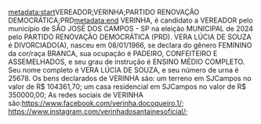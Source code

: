 <metadata:start>VEREADOR;VERINHA;PARTIDO RENOVAÇÃO DEMOCRÁTICA;PRD<metadata:end>
VERINHA, é candidato a VEREADOR pelo município de SÃO JOSÉ DOS CAMPOS - SP na eleição MUNICIPAL de 2024 pelo PARTIDO RENOVAÇÃO DEMOCRÁTICA (PRD). VERA LÚCIA DE SOUZA é DIVORCIADO(A), nasceu em 08/01/1966, se declara do gênero FEMININO da cor/raça BRANCA, sua ocupação é PADEIRO, CONFEITEIRO E ASSEMELHADOS, e seu grau de instrução é ENSINO MÉDIO COMPLETO. Seu nome completo é VERA LÚCIA DE SOUZA, e seu número de urna é 25678.
Os bens declarados de VERINHA são: um terreno em SJCampos no valor de R$ 104361,70; um  casa residencial em SJCampos no valor de R$ 350000,00; 
As redes sociais de VERINHA são:https://www.facebook.com/verinha.docoqueiro.1/; https://www.instagram.com/verinhadosantainesoficial/;